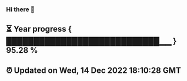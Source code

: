 ### Hi there 👋
⏳ Year progress { ████████████████████████████▁▁ } 95.28 %
---
⏰ Updated on Wed, 14 Dec 2022 18:10:28 GMT
---
